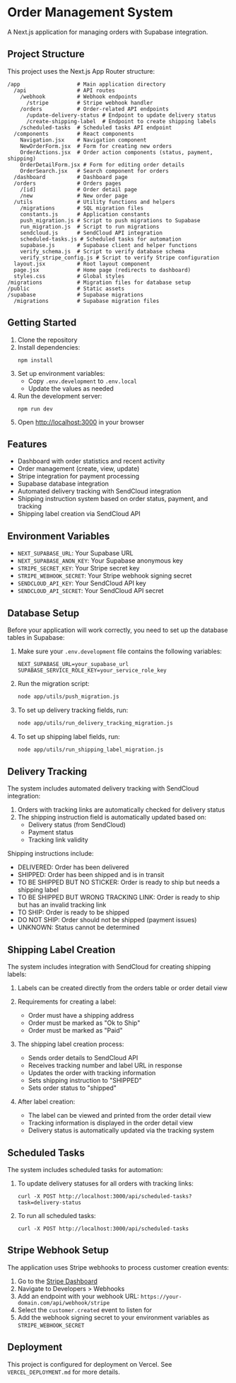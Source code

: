 # Order Management System

A Next.js application for managing orders with Supabase integration.

## Project Structure

This project uses the Next.js App Router structure:

```
/app                  # Main application directory
  /api                # API routes
    /webhook          # Webhook endpoints
      /stripe         # Stripe webhook handler
    /orders           # Order-related API endpoints
      /update-delivery-status # Endpoint to update delivery status
      /create-shipping-label  # Endpoint to create shipping labels
    /scheduled-tasks  # Scheduled tasks API endpoint
  /components         # React components
    Navigation.jsx    # Navigation component
    NewOrderForm.jsx  # Form for creating new orders
    OrderActions.jsx  # Order action components (status, payment, shipping)
    OrderDetailForm.jsx # Form for editing order details
    OrderSearch.jsx   # Search component for orders
  /dashboard          # Dashboard page
  /orders             # Orders pages
    /[id]             # Order detail page
    /new              # New order page
  /utils              # Utility functions and helpers
    /migrations       # SQL migration files
    constants.js      # Application constants
    push_migration.js # Script to push migrations to Supabase
    run_migration.js  # Script to run migrations
    sendcloud.js      # SendCloud API integration
    scheduled-tasks.js # Scheduled tasks for automation
    supabase.js       # Supabase client and helper functions
    verify_schema.js  # Script to verify database schema
    verify_stripe_config.js # Script to verify Stripe configuration
  layout.jsx          # Root layout component
  page.jsx            # Home page (redirects to dashboard)
  styles.css          # Global styles
/migrations           # Migration files for database setup
/public               # Static assets
/supabase             # Supabase migrations
  /migrations         # Supabase migration files
```

## Getting Started

1. Clone the repository
2. Install dependencies:
   ```
   npm install
   ```
3. Set up environment variables:
   - Copy `.env.development` to `.env.local`
   - Update the values as needed
4. Run the development server:
   ```
   npm run dev
   ```
5. Open [http://localhost:3000](http://localhost:3000) in your browser

## Features

- Dashboard with order statistics and recent activity
- Order management (create, view, update)
- Stripe integration for payment processing
- Supabase database integration
- Automated delivery tracking with SendCloud integration
- Shipping instruction system based on order status, payment, and tracking
- Shipping label creation via SendCloud API

## Environment Variables

- `NEXT_SUPABASE_URL`: Your Supabase URL
- `NEXT_SUPABASE_ANON_KEY`: Your Supabase anonymous key
- `STRIPE_SECRET_KEY`: Your Stripe secret key
- `STRIPE_WEBHOOK_SECRET`: Your Stripe webhook signing secret
- `SENDCLOUD_API_KEY`: Your SendCloud API key
- `SENDCLOUD_API_SECRET`: Your SendCloud API secret

## Database Setup

Before your application will work correctly, you need to set up the database tables in Supabase:

1. Make sure your `.env.development` file contains the following variables:
   ```
   NEXT_SUPABASE_URL=your_supabase_url
   SUPABASE_SERVICE_ROLE_KEY=your_service_role_key
   ```

2. Run the migration script:
   ```bash
   node app/utils/push_migration.js
   ```

3. To set up delivery tracking fields, run:
   ```bash
   node app/utils/run_delivery_tracking_migration.js
   ```

4. To set up shipping label fields, run:
   ```bash
   node app/utils/run_shipping_label_migration.js
   ```

## Delivery Tracking

The system includes automated delivery tracking with SendCloud integration:

1. Orders with tracking links are automatically checked for delivery status
2. The shipping instruction field is automatically updated based on:
   - Delivery status (from SendCloud)
   - Payment status
   - Tracking link validity

Shipping instructions include:
- DELIVERED: Order has been delivered
- SHIPPED: Order has been shipped and is in transit
- TO BE SHIPPED BUT NO STICKER: Order is ready to ship but needs a shipping label
- TO BE SHIPPED BUT WRONG TRACKING LINK: Order is ready to ship but has an invalid tracking link
- TO SHIP: Order is ready to be shipped
- DO NOT SHIP: Order should not be shipped (payment issues)
- UNKNOWN: Status cannot be determined

## Shipping Label Creation

The system includes integration with SendCloud for creating shipping labels:

1. Labels can be created directly from the orders table or order detail view
2. Requirements for creating a label:
   - Order must have a shipping address
   - Order must be marked as "Ok to Ship"
   - Order must be marked as "Paid"

3. The shipping label creation process:
   - Sends order details to SendCloud API
   - Receives tracking number and label URL in response
   - Updates the order with tracking information
   - Sets shipping instruction to "SHIPPED"
   - Sets order status to "shipped"

4. After label creation:
   - The label can be viewed and printed from the order detail view
   - Tracking information is displayed in the order detail view
   - Delivery status is automatically updated via the tracking system

## Scheduled Tasks

The system includes scheduled tasks for automation:

1. To update delivery statuses for all orders with tracking links:
   ```
   curl -X POST http://localhost:3000/api/scheduled-tasks?task=delivery-status
   ```

2. To run all scheduled tasks:
   ```
   curl -X POST http://localhost:3000/api/scheduled-tasks
   ```

## Stripe Webhook Setup

The application uses Stripe webhooks to process customer creation events:

1. Go to the [Stripe Dashboard](https://dashboard.stripe.com/)
2. Navigate to Developers > Webhooks
3. Add an endpoint with your webhook URL: `https://your-domain.com/api/webhook/stripe`
4. Select the `customer.created` event to listen for
5. Add the webhook signing secret to your environment variables as `STRIPE_WEBHOOK_SECRET`

## Deployment

This project is configured for deployment on Vercel. See `VERCEL_DEPLOYMENT.md` for more details.
